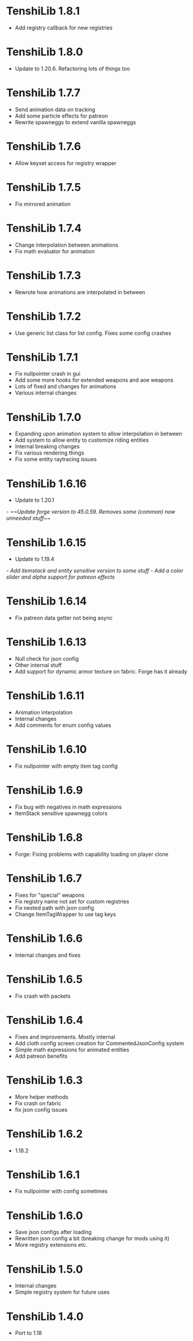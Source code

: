TenshiLib 1.8.1
================
- Add registry callback for new registries

TenshiLib 1.8.0
================
- Update to 1.20.6. Refactoring lots of things too

TenshiLib 1.7.7
================
- Send animation data on tracking
- Add some particle effects for patreon
- Rewrite spawneggs to extend vanilla spawneggs

TenshiLib 1.7.6
================
- Allow keyset access for registry wrapper

TenshiLib 1.7.5
================
- Fix mirrored animation

TenshiLib 1.7.4
================
- Change interpolation between animations 
- Fix math evaluator for animation

TenshiLib 1.7.3
================
- Rewrote how animations are interpolated in between

TenshiLib 1.7.2
================
- Use generic list class for list config. Fixes some config crashes

TenshiLib 1.7.1
================
- Fix nullpointer crash in gui
- Add some more hooks for extended weapons and aoe weapons
- Lots of fixed and changes for animations
- Various internal changes

TenshiLib 1.7.0
================
- Expanding upon animation system to allow interpolation in between
- Add system to allow entity to customize riding entities
- Internal breaking changes
- Fix various rendering things
- Fix some entity raytracing issues

TenshiLib 1.6.16
================
- Update to 1.20.1  
<i>
  - ~~Update forge version to 45.0.59. Removes some (common) now unneeded stuff~~
  </i>
 
TenshiLib 1.6.15
================
- Update to 1.19.4
<i>
  - Add itemstack and entity sensitive version to some stuff
  - Add a color slider and alpha support for patreon effects
  </i>

TenshiLib 1.6.14
================
- Fix patreon data getter not being async

TenshiLib 1.6.13
================
- Null check for json config
- Other internal stuff
- Add support for dynamic armor texture on fabric. Forge has it already

TenshiLib 1.6.11
================
- Animation interpolation
- Internal changes
- Add comments for enum config values

TenshiLib 1.6.10
================
- Fix nullpointer with empty item tag config

TenshiLib 1.6.9
================
- Fix bug with negatives in math expressions
- ItemStack sensitive spawnegg colors

TenshiLib 1.6.8
================
- Forge: Fixing problems with capability loading on player clone

TenshiLib 1.6.7
================

- Fixes for "special" weapons
- Fix registry name not set for custom registries
- Fix nested path with json config
- Change ItemTagWrapper to use tag keys

TenshiLib 1.6.6
================
- Internal changes and fixes

TenshiLib 1.6.5
================
- Fix crash with packets

TenshiLib 1.6.4
================
- Fixes and improvements. Mostly internal
- Add cloth config screen creation for CommentedJsonConfig system
- Simple math expressions for animated entities
- Add patreon benefits

TenshiLib 1.6.3
================
- More helper methods
- Fix crash on fabric
- fix json config issues

TenshiLib 1.6.2
================
- 1.18.2

TenshiLib 1.6.1
================
- Fix nullpointer with config sometimes

TenshiLib 1.6.0
================
- Save json configs after loading
- Rewritten json config a bit (breaking change for mods using it)
- More registry extensions etc.

TenshiLib 1.5.0
================
- Internal changes
- Simple registry system for future uses

TenshiLib 1.4.0
================
- Port to 1.18